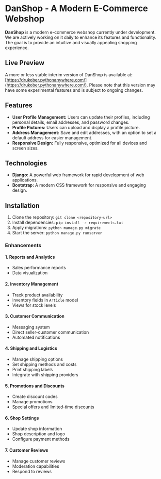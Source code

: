 # DanShop - A Modern E-Commerce Webshop

**DanShop** is a modern e-commerce webshop currently under development. We are actively working on it daily to enhance its features and functionality. The goal is to provide an intuitive and visually appealing shopping experience.

## Live Preview

A more or less stable interim version of DanShop is available at: [https://drukober.pythonanywhere.com/](https://drukober.pythonanywhere.com/). Please note that this version may have some experimental features and is subject to ongoing changes.

## Features

- **User Profile Management:** Users can update their profiles, including personal details, email addresses, and password changes.
- **Profile Pictures:** Users can upload and display a profile picture.
- **Address Management:** Save and edit addresses, with an option to set a default address for easier management.
- **Responsive Design:** Fully responsive, optimized for all devices and screen sizes.

## Technologies

- **Django:** A powerful web framework for rapid development of web applications.
- **Bootstrap:** A modern CSS framework for responsive and engaging design.

## Installation

1. Clone the repository: `git clone <repository-url>`
2. Install dependencies: `pip install -r requirements.txt`
3. Apply migrations: `python manage.py migrate`
4. Start the server: `python manage.py runserver`


### Enhancements

#### 1. Reports and Analytics
- Sales performance reports
- Data visualization

#### 2. Inventory Management
- Track product availability
- Inventory fields in `Article` model
- Views for stock levels

#### 3. Customer Communication
- Messaging system
- Direct seller-customer communication
- Automated notifications

#### 4. Shipping and Logistics
- Manage shipping options
- Set shipping methods and costs
- Print shipping labels
- Integrate with shipping providers

#### 5. Promotions and Discounts
- Create discount codes
- Manage promotions
- Special offers and limited-time discounts

#### 6. Shop Settings
- Update shop information
- Shop description and logo
- Configure payment methods

#### 7. Customer Reviews
- Manage customer reviews
- Moderation capabilities
- Respond to reviews